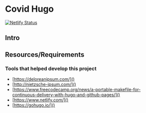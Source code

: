
# Covid Hugo

[![Netlify Status](https://api.netlify.com/api/v1/badges/4c903640-00f4-4086-9b55-5b2c60f89bfc/deploy-status)](https://app.netlify.com/sites/ecstatic-kirch-e1f78c/deploys)

## Intro

## Resources/Requirements

### Tools that helped develop this project

- [https://deloreanipsum.com/]()
- [http://nietzsche-ipsum.com/]()
- [https://www.freecodecamp.org/news/a-portable-makefile-for-continuous-delivery-with-hugo-and-github-pages/]()
- [https://www.netlify.com/]()
- [https://gohugo.io/]()